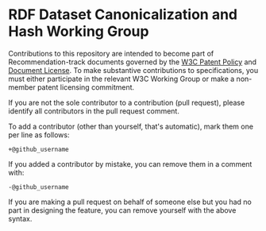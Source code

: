 # RDF Dataset Canonicalization and Hash Working Group

Contributions to this repository are intended to become part of Recommendation-track documents governed by the
[W3C Patent Policy](https://www.w3.org/Consortium/Patent-Policy-20040205/) and
[Document License](https://www.w3.org/Consortium/Legal/copyright-documents). To make substantive contributions to specifications, you must either participate
in the relevant W3C Working Group or make a non-member patent licensing commitment.

If you are not the sole contributor to a contribution (pull request), please identify all 
contributors in the pull request comment.

To add a contributor (other than yourself, that's automatic), mark them one per line as follows:

```
+@github_username
```

If you added a contributor by mistake, you can remove them in a comment with:

```
-@github_username
```

If you are making a pull request on behalf of someone else but you had no part in designing the 
feature, you can remove yourself with the above syntax.

